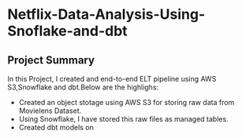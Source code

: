 # Netflix-Data-Analysis-Using-Snoflake-and-dbt
## Project Summary
In this Project, I created and end-to-end ELT pipeline using AWS S3,Snowflake and dbt.Below are the highlighs:
- Created an object stotage using AWS S3 for storing raw data from Movielens Dataset.
- Using Snowflake, I have stored this raw files as managed tables.
- Created dbt models on 

